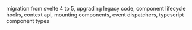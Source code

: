 migration from svelte 4 to 5, upgrading legacy code, component lifecycle hooks, context api, mounting components, event dispatchers, typescript component types